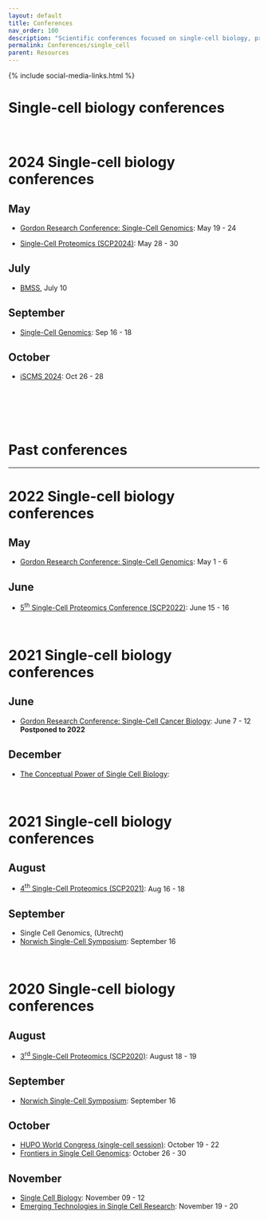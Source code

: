 ```yaml
---
layout: default
title: Conferences
nav_order: 100
description: "Scientific conferences focused on single-cell biology, proteomics and genomics"
permalink: Conferences/single_cell
parent: Resources
---
```

{% include social-media-links.html %}

# **Single-cell biology conferences**

<br>

# 2024 Single-cell biology conferences


## May

* [Gordon Research Conference: Single-Cell Genomics](https://www.grc.org/single-cell-genomics-conference/2024/): May 19 - 24

* [Single-Cell Proteomics (SCP2024)](https://single-cell.net/proteomics/scp2024): May 28 - 30

## July

* [BMSS](https://www.bmss.org.uk/bmss-single-cell-ms-sig-meeting-2024/), July 10

## September

* [Single-Cell Genomics](https://conferences.weizmann.ac.il/SCG2024/): Sep 16 - 18


## October

 * [iSCMS 2024](https://singlecellms.org): Oct 26 - 28


<br>
<br>
<br>
<br>


# Past conferences
---


# 2022 Single-cell biology conferences


## May
* [Gordon Research Conference: Single-Cell Genomics](https://www.grc.org/single-cell-genomics-conference/2022/): May 1 - 6

## June
* [5<sup>th</sup> Single-Cell Proteomics Conference (SCP2022)](https://single-cell.net/proteomics/scp2022): June 15 - 16


<br>


# 2021 Single-cell biology conferences

## June
* [Gordon Research Conference: Single-Cell Cancer Biology](https://www.grc.org/single-cell-cancer-biology-conference/2020/): June 7 - 12 **Postponed to 2022**

## December
* [The Conceptual Power of Single Cell Biology](http://www.cell-symposia.com/conceptual-single-cells-2020/):



<br>


# 2021 Single-cell biology conferences

## August
* [4<sup>th</sup> Single-Cell Proteomics (SCP2021)](https://single-cell.net/proteomics/scp2021): Aug 16 - 18


## September
* Single Cell Genomics, (Utrecht)
* [Norwich Single-Cell Symposium](https://www.earlham.ac.uk/single-cell-symposium-2021): September 16


<br>


# 2020 Single-cell biology conferences


## August
* [3<sup>rd</sup> Single-Cell Proteomics (SCP2020)](https://single-cell.net/proteomics/scp2020): August 18 - 19

## September
<!--- * [European Single Cell Proteomics meeting](https://www.proteomics-academy.org/apmrs2020-escp2020): Sep 2 - 5 --->
* [Norwich Single-Cell Symposium](https://www.earlham.ac.uk/virtual-single-cell-symposium-future-single-cell-analysis#Programme-2): September 16


## October
* [HUPO World Congress (single-cell session)](https://www.hupo.org/World-Congress-and-Meetings): October 19 - 22
* [Frontiers in Single Cell Genomics](https://www.csh-asia.org/?content/404): October 26 - 30


## November
* [Single Cell Biology](https://coursesandconferences.wellcomegenomecampus.org/our-events/single-cell-biology-2020/): November 09 - 12
* [Emerging Technologies in Single Cell Research](https://www.vibconferences.be/events/emerging-technologies-in-single-cell-research): November 19 - 20

<br>
<br>

